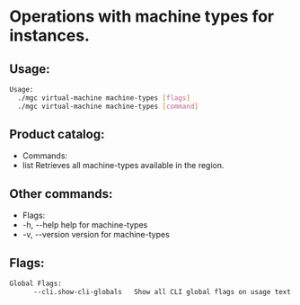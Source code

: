 # Operations with machine types for instances.

## Usage:
```bash
Usage:
  ./mgc virtual-machine machine-types [flags]
  ./mgc virtual-machine machine-types [command]
```

## Product catalog:
- Commands:
- list        Retrieves all machine-types available in the region.

## Other commands:
- Flags:
- -h, --help      help for machine-types
- -v, --version   version for machine-types

## Flags:
```bash
Global Flags:
      --cli.show-cli-globals   Show all CLI global flags on usage text
```

